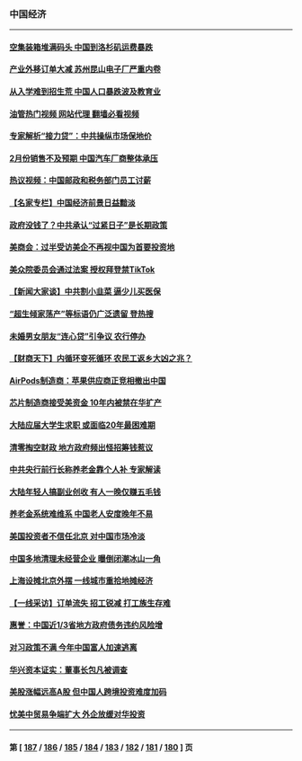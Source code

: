 ### 中国经济
---
#### [空集装箱堆满码头 中国到洛杉矶运费暴跌](../../pages/ncid283/n13941766.md?03030845) 
#### [产业外移订单大减 苏州昆山电子厂严重内卷](../../pages/ncid283/n13941502.md?03030845) 
#### [从入学难到招生荒 中国人口暴跌波及教育业](../../pages/ncid283/n13941408.md?03030845) 
#### [油管热门视频 网站代理 翻墙必看视频](http://138.2.39.72:81/youtube.html?epic-marker?03030845)
#### [专家解析“接力贷”：中共操纵市场保地价](../../pages/ncid283/n13941294.md?03030845) 
#### [2月份销售不及预期 中国汽车厂商整体承压](../../pages/ncid283/n13941337.md?03030845) 
#### [热议视频：中国邮政和税务部门员工讨薪](../../pages/ncid283/n13940997.md?03030845) 
#### [【名家专栏】中国经济前景日益黯淡](../../pages/ncid283/n13940788.md?03030845) 
#### [政府没钱了？中共承认“过紧日子”是长期政策](../../pages/ncid283/n13940921.md?03030845) 
#### [美商会：过半受访美企不再视中国为首要投资地](../../pages/ncid283/n13940578.md?03030845) 
#### [美众院委员会通过法案 授权拜登禁TikTok](../../pages/ncid283/n13940834.md?03030845) 
#### [【新闻大家谈】中共割小韭菜 逼少儿买医保](../../pages/ncid283/n13940825.md?03030845) 
#### [“超生倾家荡产”等标语仍广泛遗留 登热搜](../../pages/ncid283/n13940659.md?03030845) 
#### [未婚男女朋友“连心贷”引争议 农行停办](../../pages/ncid283/n13940428.md?03030845) 
#### [【财商天下】内循环变死循环 农民工返乡大凶之兆？](../../pages/ncid283/n13940421.md?03030845) 
#### [AirPods制造商：苹果供应商正竞相撤出中国](../../pages/ncid283/n13940125.md?03030845) 
#### [芯片制造商接受美资金 10年内被禁在华扩产](../../pages/ncid283/n13940080.md?03030845) 
#### [大陆应届大学生求职 或面临20年最困难期](../../pages/ncid283/n13940043.md?03030845) 
#### [清零掏空财政 地方政府频出怪招筹钱惹议](../../pages/ncid283/n13939616.md?03030845) 
#### [中共央行前行长称养老金靠个人补 专家解读](../../pages/ncid283/n13939943.md?03030845) 
#### [大陆年轻人搞副业创收 有人一晚仅赚五毛钱](../../pages/ncid283/n13939841.md?03030845) 
#### [养老金系统难维系 中国老人安度晚年不易](../../pages/ncid283/n13939738.md?03030845) 
#### [美国投资者不信任北京 对中国市场冷淡](../../pages/ncid283/n13939811.md?03030845) 
#### [中国多地清理未经营企业 曝倒闭潮冰山一角](../../pages/ncid283/n13939715.md?03030845) 
#### [上海设摊北京外摆 一线城市重拾地摊经济](../../pages/ncid283/n13939606.md?03030845) 
#### [【一线采访】订单流失 招工锐减 打工族生存难](../../pages/ncid283/n13939333.md?03030845) 
#### [惠誉：中国近1/3省地方政府债务违约风险增](../../pages/ncid283/n13939571.md?03030845) 
#### [对习政策不满 今年中国富人加速逃离](../../pages/ncid283/n13939543.md?03030845) 
#### [华兴资本证实：董事长包凡被调查](../../pages/ncid283/n13939301.md?03030845) 
#### [美股涨幅远高A股 但中国人跨境投资难度加码](../../pages/ncid283/n13939257.md?03030845) 
#### [忧美中贸易争端扩大 外企放缓对华投资](../../pages/ncid283/n13939110.md?03030845) 

---
#### 第 [ [187](./187.md?03030845) / [186](./186.md?03030845) / [185](./185.md?03030845) / [184](./184.md?03030845) / [183](./183.md?03030845) / [182](./182.md?03030845) / [181](./181.md?03030845) / [180](./180.md?03030845) ] 页
